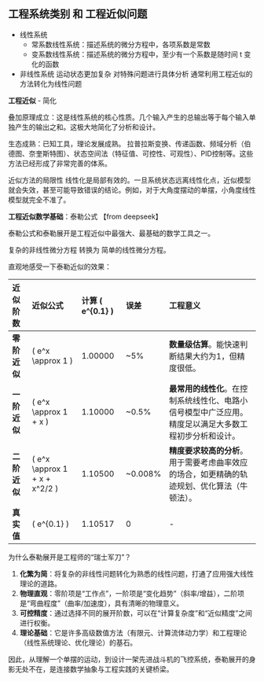 ## 工程系统类别 和 工程近似问题

- 线性系统
    - 常系数线性系统：描述系统的微分方程中，各项系数是常数
    - 变系数线性系统：描述系统的微分方程中，至少有一个系数是随时间 t 变化的函数
- 非线性系统 运动状态更加复杂 对特殊问题进行具体分析
    通常利用工程近似的方法转化为线性问题

**工程近似** - 简化

叠加原理成立：这是线性系统的核心性质。几个输入产生的总输出等于每个输入单独产生的输出之和。这极大地简化了分析和设计。

生态成熟：已知工具，理论发展成熟。
拉普拉斯变换、传递函数、频域分析（伯德图、奈奎斯特图）、状态空间法（特征值、可控性、可观性）、PID控制等。这些方法已经形成了非常完善的体系。

近似方法的局限性
线性化是局部有效的。一旦系统状态远离线性化点，近似模型就会失效，甚至可能导致错误的结论。例如，对于大角度摆动的单摆，小角度线性模型就完全不准了。

**工程近似数学基础**：泰勒公式 【from deepseek】

泰勒公式和泰勒展开是工程近似中最强大、最基础的数学工具之一。

复杂的非线性微分方程 转换为 简单的线性微分方程。

直观地感受一下泰勒近似的效果：

| 近似阶数 | 近似公式 | 计算 \( e^{0.1} \) | 误差 | 工程意义 |
| :--- | :--- | :--- | :--- | :--- |
| **零阶近似** | \( e^x \approx 1 \) | 1.00000 | ~5% | **数量级估算**。能快速判断结果大约为1，但精度很低。 |
| **一阶近似** | \( e^x \approx 1 + x \) | 1.10000 | ~0.5% | **最常用的线性化**。在控制系统线性化、电路小信号模型中广泛应用。精度足以满足大多数工程初步分析和设计。 |
| **二阶近似** | \( e^x \approx 1 + x + x^2/2 \) | 1.10500 | ~0.008% | **精度要求较高的分析**。用于需要考虑曲率效应的场合，如更精确的轨迹规划、优化算法（牛顿法）。 |
| **真实值** | \( e^{0.1} \) | 1.10517 | 0 | - |

为什么泰勒展开是工程师的“瑞士军刀”？

1.  **化繁为简**：将复杂的非线性问题转化为熟悉的线性问题，打通了应用强大线性理论的道路。
2.  **物理直观**：零阶项是“工作点”，一阶项是“变化趋势”（斜率/增益），二阶项是“弯曲程度”（曲率/加速度），具有清晰的物理意义。
3.  **可控精度**：通过选择不同的展开阶数，可以在“计算复杂度”和“近似精度”之间进行权衡。
4.  **理论基础**：它是许多高级数值方法（有限元、计算流体动力学）和工程理论（线性系统理论、优化理论）的基石。

因此，从理解一个单摆的运动，到设计一架先进战斗机的飞控系统，泰勒展开的身影无处不在，是连接数学抽象与工程实践的关键桥梁。